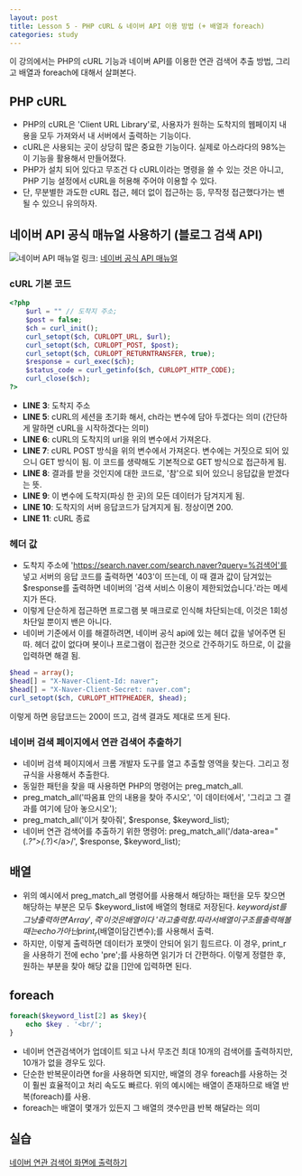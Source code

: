 ```yaml
---
layout: post
title: Lesson 5 - PHP cURL & 네이버 API 이용 방법 (+ 배열과 foreach) 
categories: study
---
```


이 강의에서는 PHP의 cURL 기능과 네이버 API를 이용한 연관 검색어 추출 방법, 그리고 배열과 foreach에 대해서 살펴본다.

## PHP cURL
* PHP의 cURL은 'Client URL Library'로, 사용자가 원하는 도착지의 웹페이지 내용을 모두 가져와서 내 서버에서 출력하는 기능이다.
* cURL은 사용되는 곳이 상당히 많은 중요한 기능이다. 실제로 아스라다의 98%는 이 기능을 활용해서 만들어졌다.
* PHP가 설치 되어 있다고 무조건 다 cURL이라는 명령을 쓸 수 있는 것은 아니고, PHP 기능 설정에서 cURL을 허용해 주어야 이용할 수 있다. 
* 단, 무분별한 과도한 cURL 접근, 헤더 없이 접근하는 등, 무작정 접근했다가는 밴 될 수 있으니 유의하자.

## 네이버 API 공식 매뉴얼 사용하기 (블로그 검색 API)
![네이버 API 매뉴얼](http://mocha.dothome.co.kr/images/5-0.png)
링크: [네이버 공식 API 매뉴얼](https://developers.naver.com/docs/search/blog/)

### cURL 기본 코드
~~~php
<?php
	$url = "" // 도착지 주소;
	$post = false;
	$ch = curl_init();
	curl_setopt($ch, CURLOPT_URL, $url);
	curl_setopt($ch, CURLOPT_POST, $post);
	curl_setopt($ch, CURLOPT_RETURNTRANSFER, true);
	$response = curl_exec($ch);
	$status_code = curl_getinfo($ch, CURLOPT_HTTP_CODE);
	curl_close($ch);
?>
~~~
* **LINE 3**: 도착지 주소
* **LINE 5**: cURL의 세션을 초기화 해서, ch라는 변수에 담아 두겠다는 의미 (간단하게 말하면 cURL을 시작하겠다는 의미)
* **LINE 6**: cURL의 도착지의 url을 위의 변수에서 가져온다.
* **LINE 7**: cURL POST 방식을 위의 변수에서 가져온다. 변수에는 거짓으로 되어 있으니 GET 방식이 됨. 이 코드를 생략해도 기본적으로 GET 방식으로 접근하게 됨.
* **LINE 8**: 결과를 받을 것인지에 대한 코드로, '참'으로 되어 있으니 응답값을 받겠다는 뜻.
* **LINE 9**: 이 변수에 도착지(파싱 한 곳)의 모든 데이터가 담겨지게 됨.
* **LINE 10**: 도착지의 서버 응답코드가 담겨지게 됨. 정상이면 200.
* **LINE 11**: cURL 종료

### 헤더 값
* 도착지 주소에 'https://search.naver.com/search.naver?query=%검색어'를 넣고 서버의 응답 코드를 출력하면 '403'이 뜨는데, 이 때 결과 값이 담겨있는 $response를 출력하면 네이버의 '검색 서비스 이용이 제한되었습니다.'라는 메세지가 뜬다.
* 이렇게 단순하게 접근하면 프로그램 봇 매크로로 인식해 차단되는데, 이것은 1회성 차단일 뿐이지 밴은 아니다.
* 네이버 기준에서 이를 해결하려면, 네이버 공식 api에 있는 헤더 값을 넣어주면 된따. 헤더 값이 없다며 봇이나 프로그램이 접근한 것으로 간주하기도 하므로, 이 값을 입력하면 해결 됨.

~~~php
$head = array();
$head[] = "X-Naver-Client-Id: naver";
$head[] = "X-Naver-Client-Secret: naver.com";
curl_setopt($ch, CURLOPT_HTTPHEADER, $head);
~~~

이렇게 하면 응답코드는 200이 뜨고, 검색 결과도 제대로 뜨게 된다.

### 네이버 검색 페이지에서 연관 검색어 추출하기
* 네이버 검색 페이지에서 크롬 개발자 도구를 열고 추출할 영역을 찾는다. 그리고 정규식을 사용해서 추출한다.
* 동일한 패턴을 찾을 때 사용하면 PHP의 명령어는 preg_match_all.
* preg_match_all('따옴표 안의 내용을 찾아 주시오', '이 데이터에서', '그리고 그 결과를 여기에 담아 놓으시오');
* preg_match_all('이거 찾아줘', $response, $keyword_list);
* 네이버 연관 검색어를 추출하기 위한 명령어: preg_match_all('/data-area="(.*?">(.*?)<\/a>/', $response, $keyword_list);

## 배열
* 위의 예시에서 preg_match_all 명령어를 사용해서 해당하는 패턴을 모두 찾으면 해당하는 부분은 모두 $keyword_list에 배열의 형태로 저장된다. $keyword_list를 그냥 출력하면 'Array', 즉 '이것은 배열이다~'라고 출력함. 따라서 배열이 구조를 출력해볼 때는 echo가 아닌 print_r($배열이담긴변수);를 사용해서 출력.
* 하지만, 이렇게 출력하면 데이터가 포맷이 안되어 읽기 힘드르다. 이 경우, print_r을 사용하기 전에 echo 'pre';를 사용하면 읽기가 더 간편하다. 이렇게 정렬한 후, 원하는 부분을 찾아 해당 값을 []안에 입력하면 된다.

## foreach
~~~php
foreach($keyword_list[2] as $key){
	echo $key . '<br/';
}
~~~
* 네이버 연관검색어가 업데이트 되고 나서 무조건 최대 10개의 검색어를 출력하지만, 10개가 없을 경우도 있다.
* 단순한 반복문이라면 for을 사용하면 되지만, 배열의 경우 foreach를 사용하는 것이 훨씬 효율적이고 처리 속도도 빠르다. 위의 예시에는 배열이 존재하므로 배열 반복(foreach)를 사용.
* foreach는 배열이 몇개가 있든지 그 배열의 갯수만큼 반복 해달라는 의미 

## 실습
[네이버 연관 검색어 화면에 출력하기](http://mocha.dothome.co.kr/practice/related-keywords.php)